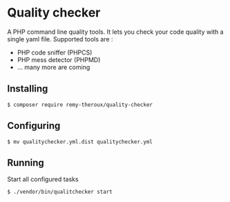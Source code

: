 Quality checker
===============

A PHP command line quality tools. It lets you check your code quality with a single yaml file.
Supported tools are :
- PHP code sniffer (PHPCS)
- PHP mess detector (PHPMD)
- ... many more are coming

Installing
--
```
$ composer require remy-theroux/quality-checker
```

Configuring
--
```
$ mv qualitychecker.yml.dist qualitychecker.yml
```

Running
--
Start all configured tasks

```
$ ./vendor/bin/qualitchecker start
```

